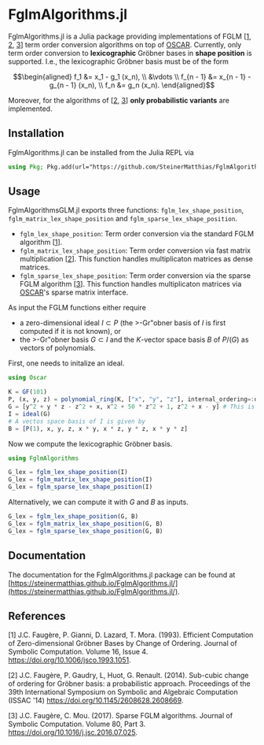 # FglmAlgorithms.jl
FglmAlgorithms.jl is a Julia package providing implementations of FGLM [[1](#1), [2](#2), [3](#3)] term order conversion algorithms on top of [OSCAR](https://www.oscar-system.org/).
Currently, only term order conversion to **lexicographic** Gröbner bases in **shape position** is supported.
I.e., the lexicographic Gröbner basis must be of the form
```math
\begin{aligned}
    f_1 &= x_1 - g_1 (x_n), \\
    &\vdots \\
    f_{n - 1} &= x_{n - 1} - g_{n - 1} (x_n), \\
    f_n &= g_n (x_n).
\end{aligned}
```
Moreover, for the algorithms of [[2](#2), [3](#3)] **only probabilistic variants** are implemented.

## Installation
FglmAlgorithms.jl can be installed from the Julia REPL via
```julia
using Pkg; Pkg.add(url="https://github.com/SteinerMatthias/FglmAlgorithms.jl")
```

## Usage
FglmAlgorithmsGLM.jl exports three functions: `fglm_lex_shape_position`, `fglm_matrix_lex_shape_position` and `fglm_sparse_lex_shape_position`.
- `fglm_lex_shape_position`: Term order conversion via the standard FGLM algorithm [[1](#1)].
- `fglm_matrix_lex_shape_position`: Term order conversion via fast matrix multiplication [[2](#2)]. This function handles multiplicaton matrices as dense matrices.
- `fglm_sparse_lex_shape_position`: Term order conversion via the sparse FGLM algorithm [[3](#3)]. This function handles multiplicaton matrices via [OSCAR](https://www.oscar-system.org/)'s sparse matrix interface.

As input the FGLM functions either require
- a zero-dimensional ideal $I \subset P$ (the $>$-Gr\"obner basis of $I$ is first computed if it is not known), or
- the $>$-Gr\"obner basis $G \subset I$ and the $K$-vector space basis $B$ of $P / (G)$ as vectors of polynomials.

First, one needs to initalize an ideal.
```julia
using Oscar

K = GF(101)
P, (x, y, z) = polynomial_ring(K, ["x", "y", "z"], internal_ordering=:degrevlex)
G = [y^2 + y * z - z^2 + x, x^2 + 50 * z^2 + 1, z^2 + x - y] # This is already a DRL Gröbner basis
I = ideal(G)
# A vectos space basis of I is given by
B = [P(1), x, y, z, x * y, x * z, y * z, x * y * z]
```
Now we compute the lexicographic Gröbner basis.
```julia
using FglmAlgorithms

G_lex = fglm_lex_shape_position(I)
G_lex = fglm_matrix_lex_shape_position(I)
G_lex = fglm_sparse_lex_shape_position(I)
```
Alternatively, we can compute it with $G$ and $B$ as inputs.
```julia
G_lex = fglm_lex_shape_position(G, B)
G_lex = fglm_matrix_lex_shape_position(G, B)
G_lex = fglm_sparse_lex_shape_position(G, B)
```

## Documentation

The documentation for the FglmAlgorithms.jl package can be found at [https://steinermatthias.github.io/FglmAlgorithms.jl/](https://steinermatthias.github.io/FglmAlgorithms.jl/).

## References
<a id="1">[1]</a>
J.C. Faugère, P. Gianni, D. Lazard, T. Mora.
(1993).
Efficient Computation of Zero-dimensional Gröbner Bases by Change of Ordering.
Journal of Symbolic Computation.
Volume 16, Issue 4.
https://doi.org/10.1006/jsco.1993.1051.

<a id="2">[2]</a>
J.C. Faugère, P. Gaudry, L, Huot, G. Renault.
(2014).
Sub-cubic change of ordering for Gröbner basis: a probabilistic approach.
Proceedings of the 39th International Symposium on Symbolic and Algebraic Computation (ISSAC '14)
https://doi.org/10.1145/2608628.2608669.

<a id="3">[3]</a>
J.C. Faugère, C. Mou.
(2017).
Sparse FGLM algorithms.
Journal of Symbolic Computation.
Volume 80, Part 3.
https://doi.org/10.1016/j.jsc.2016.07.025.
